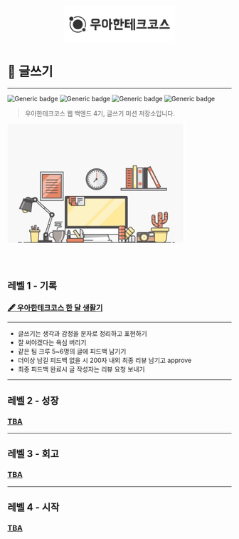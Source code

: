 <p align="center">
    <img src="./woowacourse.png" alt="우아한테크코스" width="250px">
</p>

# 📖 글쓰기

---

![Generic badge](https://img.shields.io/badge/Level1-started-blue.svg)
![Generic badge](https://img.shields.io/badge/Level2-ready-green.svg)
![Generic badge](https://img.shields.io/badge/Level3-ready-green.svg)
![Generic badge](https://img.shields.io/badge/Level4-ready-green.svg)

> 우아한테크코스 웹 백엔드 4기, 글쓰기 미션 저장소입니다.

<img src="./thumbnail.jpeg" alt="writing" width="400px">

<br><br>

## 레벨 1 - 기록

### [🖋 우아한테크코스 한 달 생활기](level1/level1.md)

---

- 글쓰기는 생각과 감정을 문자로 정리하고 표현하기
- 잘 써야겠다는 욕심 버리기
- 같은 팀 크루 5~6명의 글에 피드백 남기기
- 더이상 남길 피드백 없을 시 200자 내외 최종 리뷰 남기고 approve
- 최종 피드백 완료시 글 작성자는 리뷰 요청 보내기

---

## 레벨 2 - 성장

### [TBA](./level2.md)

---

## 레벨 3 - 회고

### [TBA](./level3.md)

---

## 레벨 4 - 시작

### [TBA](./level4.md)

<br><br>
